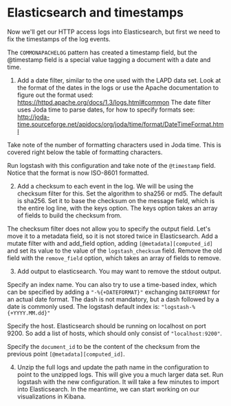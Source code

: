 # Elasticsearch and timestamps

Now we'll get our HTTP access logs into Elasticsearch, but first we need to fix the timestamps of the log events.

The `COMMONAPACHELOG` pattern has created a timestamp field, but the @timestamp field is a special value tagging a document with a date and time.

1. Add a date filter, similar to the one used with the LAPD data set. Look at the format of the dates in the logs or use the Apache documentation to figure out the format used: https://httpd.apache.org/docs/1.3/logs.html#common The date filter uses Joda time to parse dates, for how to specify formats see: http://joda-time.sourceforge.net/apidocs/org/joda/time/format/DateTimeFormat.html

Take note of the number of formatting characters used in Joda time. This is covered right below the table of formatting characters.

Run logstash with this configuration and take note of the `@timestamp` field. Notice that the format is now ISO-8601 formatted.

2. Add a checksum to each event in the log. We will be using the checksum filter for this. Set the algorithm to sha256 or md5. The default is sha256. Set it to base the checksum on the message field, which is the entire log line, with the keys option. The keys option takes an array of fields to build the checksum from.

The checksum filter does not allow you to specify the output field. Let's move it to a metadata field, so it is not stored twice in Elasticsearch. Add a mutate filter with and add_field option, adding `[@metadata][computed_id]` and set its value to the value of the `logstash_checksum` field. Remove the old field with the `remove_field` option, which takes an array of fields to remove.

3. Add output to elasticsearch. You may want to remove the stdout output.

Specify an index name. You can also try to use a time-based index, which can be specified by adding a `"-%{+DATEFORMAT}"` exchanging `DATEFORMAT` for an actual date format. The dash is not mandatory, but a dash followed by a date is commonly used. The logstash default index is: `"logstash-%{+YYYY.MM.dd}"`

Specify the host. Elasticsearch should be running on localhost on port 9200. So add a list of hosts, which should only consist of `"localhost:9200"`.

Specify the `document_id` to be the content of the checksum from the previous point `[@metadata][computed_id]`.

4. Unzip the full logs and update the path name in the configuration to point to the unzipped logs. This will give you a much larger data set. Run logstash with the new configuration. It will take a few minutes to import into Elasticsearch. In the meantime, we can start working on our visualizations in Kibana.
